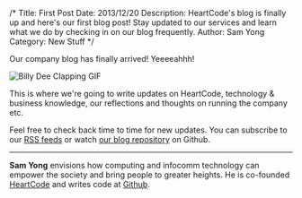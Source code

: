 /*
Title: First Post
Date: 2013/12/20
Description: HeartCode's blog is finally up and here's our first blog post! Stay updated to our services and learn what we do by checking in on our blog frequently.
Author: Sam Yong
Category: New Stuff
*/

Our company blog has finally arrived! Yeeeeahhh!

![Billy Dee Clapping GIF](http://i.imgur.com/fqVkRxQ.gif)

This is where we're going to write updates on HeartCode, technology & business knowledge, our reflections and thoughts on running the company etc.

Feel free to check back time to time for new updates. You can subscribe to our [RSS feeds](http://blog.heartcode.sg/feed) or watch [our blog repository](https://github.com/hcode/blog.heartcode.sg) on Github.

---
**Sam Yong** envisions how computing and infocomm technology can empower the society and bring people to greater heights. He is co-founded [HeartCode](http://heartcode.sg/) and writes code at [Github](https://github.com/mauris).